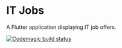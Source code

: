 # IT Jobs

A Flutter application displaying IT job offers.

[![Codemagic build status](https://api.codemagic.io/apps/5ce40498d8590710901824a7/5ce40498d8590710901824a6/status_badge.svg)](https://codemagic.io/apps/5ce40498d8590710901824a7/5ce40498d8590710901824a6/latest_build)
